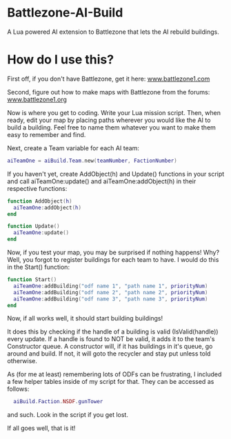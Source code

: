 # Battlezone-AI-Build
A Lua powered AI extension to Battlezone that lets the AI rebuild buildings.

# How do I use this?
First off, if you don't have Battlezone, get it here: www.battlezone1.com

Second, figure out how to make maps with Battlezone from the forums: www.battlezone1.org

Now is where you get to coding. Write your Lua mission script. Then, when ready, edit your map by placing paths wherever you would like the AI to build a building. Feel free to name them whatever you want to make them easy to remember and find.

Next, create a Team variable for each AI team:
```lua
aiTeamOne = aiBuild.Team.new(teamNumber, FactionNumber)
```

If you haven't yet, create AddObject(h) and Update() functions in your script and call aiTeamOne:update() and aiTeamOne:addObject(h) in their respective functions:
```lua
function AddObject(h)
  aiTeamOne:addObject(h)
end

function Update()
  aiTeamOne:update()
end
```

Now, if you test your map, you may be surprised if nothing happens! Why? Well, you forgot to register buildings for each team to have. I would do this in the Start() function:
```lua
function Start()
  aiTeamOne:addBuilding("odf name 1", "path name 1", priorityNum)
  aiTeamOne:addBuilding("odf name 2", "path name 2", priorityNum)
  aiTeamOne:addBuilding("odf name 3", "path name 3", priorityNum)
end
```

Now, if all works well, it should start building buildings!

It does this by checking if the handle of a building is valid (IsValid(handle)) every update. If a handle is found to NOT be valid, it adds it to the team's Constructor queue. A constructor will, if it has buildings in it's queue, go around and build. If not, it will goto the recycler and stay put unless told otherwise.

As (for me at least) remembering lots of ODFs can be frustrating, I included a few helper tables inside of my script for that. They can be accessed as follows:
```lua
  aiBuild.Faction.NSDF.gunTower
```
and such. Look in the script if you get lost.

If all goes well, that is it! 

